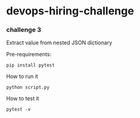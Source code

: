 # devops-hiring-challenge

### challenge 3

Extract value from nested JSON dictionary

Pre-requirements:

```pip install pytest```

How to run it

```python script.py```

How to test it

```pytest -v```